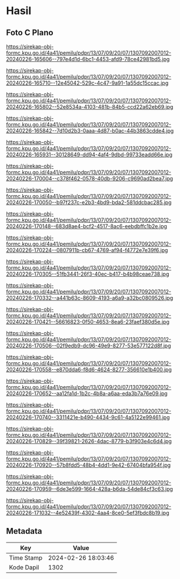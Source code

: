 # Hasil

## Foto C Plano

https://sirekap-obj-formc.kpu.go.id/4a41/pemilu/pdpr/13/07/09/20/07/1307092007012-20240226-165606--797e4d1d-6bc1-4453-afd9-78ce42981bd5.jpg

https://sirekap-obj-formc.kpu.go.id/4a41/pemilu/pdpr/13/07/09/20/07/1307092007012-20240226-165710--12e45042-529c-4c47-9a91-1a55dc15ccac.jpg

https://sirekap-obj-formc.kpu.go.id/4a41/pemilu/pdpr/13/07/09/20/07/1307092007012-20240226-165802--52e8534a-4103-481b-84b5-ccd22a62eb69.jpg

https://sirekap-obj-formc.kpu.go.id/4a41/pemilu/pdpr/13/07/09/20/07/1307092007012-20240226-165842--7d10d2b3-0aaa-4d87-b0ac-44b3863cdde4.jpg

https://sirekap-obj-formc.kpu.go.id/4a41/pemilu/pdpr/13/07/09/20/07/1307092007012-20240226-165931--30128649-dd94-4af4-9dbd-99733eadd66e.jpg

https://sirekap-obj-formc.kpu.go.id/4a41/pemilu/pdpr/13/07/09/20/07/1307092007012-20240226-170004--c378f462-0578-40db-9206-c9690ad2bea7.jpg

https://sirekap-obj-formc.kpu.go.id/4a41/pemilu/pdpr/13/07/09/20/07/1307092007012-20240226-170050--b97f237c-e2b3-4bd9-bda2-581ddcbac285.jpg

https://sirekap-obj-formc.kpu.go.id/4a41/pemilu/pdpr/13/07/09/20/07/1307092007012-20240226-170148--683d8ae4-bcf2-4517-8ac6-eebdbffc1b2e.jpg

https://sirekap-obj-formc.kpu.go.id/4a41/pemilu/pdpr/13/07/09/20/07/1307092007012-20240226-170224--0807911b-cb67-4769-af94-f4772e7e39f6.jpg

https://sirekap-obj-formc.kpu.go.id/4a41/pemilu/pdpr/13/07/09/20/07/1307092007012-20240226-170305--51fb3441-26f3-40ec-b417-b4b98ceae738.jpg

https://sirekap-obj-formc.kpu.go.id/4a41/pemilu/pdpr/13/07/09/20/07/1307092007012-20240226-170332--a441b63c-8609-4193-a6a9-a32bc0809526.jpg

https://sirekap-obj-formc.kpu.go.id/4a41/pemilu/pdpr/13/07/09/20/07/1307092007012-20240226-170421--56616823-0f50-4653-8ea6-23faef380d5e.jpg

https://sirekap-obj-formc.kpu.go.id/4a41/pemilu/pdpr/13/07/09/20/07/1307092007012-20240226-170506--02f9edb9-dc96-49e9-8277-53e577122d8f.jpg

https://sirekap-obj-formc.kpu.go.id/4a41/pemilu/pdpr/13/07/09/20/07/1307092007012-20240226-170558--e870dda6-f8d6-4624-8277-356610e1b400.jpg

https://sirekap-obj-formc.kpu.go.id/4a41/pemilu/pdpr/13/07/09/20/07/1307092007012-20240226-170652--aa12fa1d-1b2c-4b8a-a6aa-eda3b7a76e09.jpg

https://sirekap-obj-formc.kpu.go.id/4a41/pemilu/pdpr/13/07/09/20/07/1307092007012-20240226-170740--3311421e-b490-4434-9c61-4a5122e99461.jpg

https://sirekap-obj-formc.kpu.go.id/4a41/pemilu/pdpr/13/07/09/20/07/1307092007012-20240226-170829--39f39821-2626-4dac-8779-b3f903e4c6d4.jpg

https://sirekap-obj-formc.kpu.go.id/4a41/pemilu/pdpr/13/07/09/20/07/1307092007012-20240226-170920--57b8fdd5-48b4-4dd1-9e42-67404bfa954f.jpg

https://sirekap-obj-formc.kpu.go.id/4a41/pemilu/pdpr/13/07/09/20/07/1307092007012-20240226-170959--6de3e599-1664-428a-b6da-54de84cf3c63.jpg

https://sirekap-obj-formc.kpu.go.id/4a41/pemilu/pdpr/13/07/09/20/07/1307092007012-20240226-171032--4e52439f-4302-4aa4-8ce0-5ef3fbdc8b19.jpg


## Metadata

| Key        | Value               |
| ---------- | ------------------- |
| Time Stamp | 2024-02-26 18:03:46 |
| Kode Dapil | 1302                |



